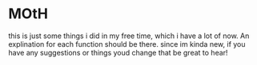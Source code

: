 # MOtH
this is just some things i did in my free time, which i have a lot of now. An explination for each function should be there. since im kinda new, if you have any suggestions or things youd change that be great to hear!
